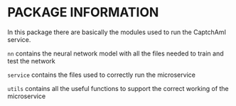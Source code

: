 # PACKAGE INFORMATION

In this package there are basically the modules used to run the CaptchAmI service.

`nn` contains the neural network model with all the files needed to train and test the network

`service` contains the files used to correctly run the microservice 

`utils` contains all the useful functions to support the correct working of the microservice